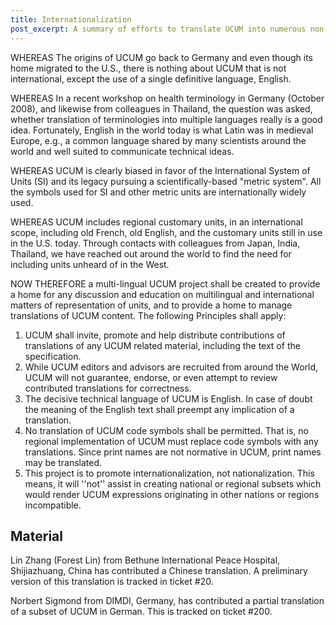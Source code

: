 ```yaml
---
title: Internationalization
post_excerpt: A summary of efforts to translate UCUM into numerous non-English languages.
---
```


WHEREAS The origins of UCUM go back to Germany and even though its home migrated to the U.S., there is nothing about UCUM that is not international, except the use of a single definitive language, English.

WHEREAS In a recent workshop on health terminology in Germany (October 2008), and likewise from colleagues in Thailand, the question was asked, whether translation of terminologies into multiple languages really is a good idea. Fortunately, English in the world today is what Latin was in medieval Europe, e.g., a common language shared by many scientists around the world and well suited to communicate technical ideas.

WHEREAS UCUM is clearly biased in favor of the International System of Units (SI) and its legacy pursuing a scientifically-based "metric system". All the symbols used for SI and other metric units are internationally widely used.

WHEREAS UCUM includes regional customary units, in an international scope, including old French, old English, and the customary units still in use in the U.S. today. Through contacts with colleagues from Japan, India, Thailand, we have reached out around the world to find the need for including units unheard of in the West.

NOW THEREFORE a multi-lingual UCUM project shall be created to provide a home for any discussion and education on multilingual and international matters of representation of units, and to provide a home to manage translations of UCUM content. The following Principles shall apply:

1. UCUM shall invite, promote and help distribute contributions of translations of any UCUM related material, including the text of the specification. 
2. While UCUM editors and advisors are recruited from around the World, UCUM will not guarantee, endorse, or even attempt to review contributed translations for correctness. 
3. The decisive technical language of UCUM is English. In case of doubt the meaning of the English text shall preempt any implication of a translation. 
4. No translation of UCUM code symbols shall be permitted. That is, no regional implementation of UCUM must replace code symbols with any translations. Since print names are not normative in UCUM, print names may be translated. 
5. This project is to promote internationalization, not nationalization. This means, it will ''not'' assist in creating national or regional subsets which would render UCUM expressions originating in other nations or regions incompatible.

## Material

Lin Zhang (Forest Lin) from Bethune International Peace Hospital, Shijiazhuang, China has contributed a Chinese translation. A preliminary version of this translation is tracked in ticket \#20.

Norbert Sigmond from DIMDI, Germany, has contributed a partial translation of a subset of UCUM in German. This is tracked on ticket \#200.
